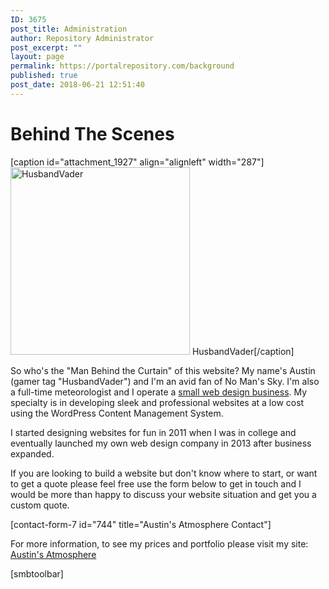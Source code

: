 ```yaml
---
ID: 3675
post_title: Administration
author: Repository Administrator
post_excerpt: ""
layout: page
permalink: https://portalrepository.com/background
published: true
post_date: 2018-06-21 12:51:40
---
```

<h1>Behind The Scenes</h1>
<div class="mceTemp"></div>

[caption id="attachment_1927" align="alignleft" width="287"]<img class="wp-image-1927 size-medium" src="https://portalrepository.com/wp-content/uploads/2018/03/DYU3msmUQAEW9TA-287x300.jpg" alt="HusbandVader" width="287" height="300" /> HusbandVader[/caption]

So who's the "Man Behind the Curtain" of this website? My name's Austin (gamer tag "HusbandVader") and I'm an avid fan of No Man's Sky. I'm also a full-time meteorologist and I operate a <a href="https://austinsatmosphere.com" target="_blank" rel="noopener">small web design business</a>. My specialty is in developing sleek and professional websites at a low cost using the WordPress Content Management System.

I started designing websites for fun in 2011 when I was in college and eventually launched my own web design company in 2013 after business expanded.

If you are looking to build a website but don't know where to start, or want to get a quote please feel free use the form below to get in touch and I would be more than happy to discuss your website situation and get you a custom quote.

[contact-form-7 id="744" title="Austin's Atmosphere Contact"]

For more information, to see my prices and portfolio please visit my site: <a href="https://austinsatmosphere.com" target="_blank" rel="noopener">Austin's Atmosphere</a>

[smbtoolbar]